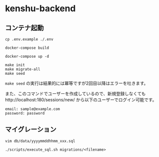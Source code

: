 # kenshu-backend

## コンテナ起動
```
cp .env.example ./.env

docker-compose build

docker-compose up -d

make init
make migrate-all
make seed
```

`make seed` の実行は結果的には冪等ですが2回目以降はエラーを吐きます。

また、このコマンドでユーザーを作成しているので、新規登録しなくても http://localhost:180/sessions/new/ から以下のユーザーでログイン可能です。
```
email: sample@example.com
password: password
```

## マイグレーション
```
vim db/data/yyyymmddhhmm_xxx.sql

./scripts/execute_sql.sh migrations/<filename>
```
